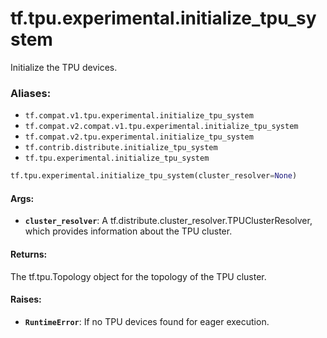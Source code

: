<div itemscope itemtype="http://developers.google.com/ReferenceObject">
<meta itemprop="name" content="tf.tpu.experimental.initialize_tpu_system" />
<meta itemprop="path" content="Stable" />
</div>

# tf.tpu.experimental.initialize_tpu_system

Initialize the TPU devices.

### Aliases:

* `tf.compat.v1.tpu.experimental.initialize_tpu_system`
* `tf.compat.v2.compat.v1.tpu.experimental.initialize_tpu_system`
* `tf.compat.v2.tpu.experimental.initialize_tpu_system`
* `tf.contrib.distribute.initialize_tpu_system`
* `tf.tpu.experimental.initialize_tpu_system`

``` python
tf.tpu.experimental.initialize_tpu_system(cluster_resolver=None)
```

<!-- Placeholder for "Used in" -->


#### Args:


* <b>`cluster_resolver`</b>: A tf.distribute.cluster_resolver.TPUClusterResolver,
    which provides information about the TPU cluster.

#### Returns:

The tf.tpu.Topology object for the topology of the TPU cluster.



#### Raises:


* <b>`RuntimeError`</b>: If no TPU devices found for eager execution.